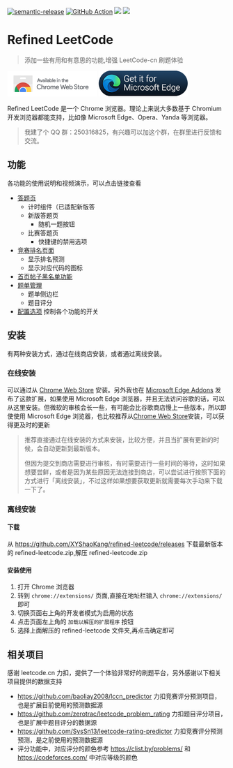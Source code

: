 [![semantic-release][semantic-release-image]][semantic-release-url] [![GitHub Action][actions-release-image]][actions-release-url] [![](https://img.shields.io/chrome-web-store/v/kmpinnjkedaidpojenkiooddkeplniel.svg)][chrome-store-url] [![](https://img.shields.io/badge/dynamic/json?label=edge%20add-on&prefix=v&query=%24.version&url=https%3A%2F%2Fmicrosoftedge.microsoft.com%2Faddons%2Fgetproductdetailsbycrxid%2Figmccckalbaoifpohffkgfdagpgdangl)][edge-store-url]

# Refined LeetCode

> 添加一些有用和有意思的功能,增强 LeetCode-cn 刷题体验

[![chrome-store-badge][chrome-store-badge]][chrome-store-url] [![edge-store-badge][edge-store-badge]][edge-store-url]

[semantic-release-image]: https://img.shields.io/badge/%20%20%F0%9F%93%A6%F0%9F%9A%80-semantic--release-e10079.svg
[semantic-release-url]: https://github.com/semantic-release/semantic-release
[actions-release-image]: https://github.com/XYShaoKang/refined-leetcode/actions/workflows/release.yml/badge.svg?branch=master
[actions-release-url]: https://github.com/XYShaoKang/refined-leetcode/actions/workflows/release.yml?query=branch%3Amaster
[chrome-store-badge]: ./docs/assets/trynow.png
[chrome-store-url]: https://chrome.google.com/webstore/detail/refined-leetcode/kmpinnjkedaidpojenkiooddkeplniel
[edge-store-badge]: ./docs/assets/get_it_from_edge.png
[edge-store-url]: https://microsoftedge.microsoft.com/addons/detail/refined-leetcode/igmccckalbaoifpohffkgfdagpgdangl

Refined LeetCode 是一个 Chrome 浏览器。理论上来说大多数基于 Chromium 开发浏览器都能支持，比如像 Microsoft Edge、Opera、Yanda 等浏览器。

> 我建了个 QQ 群：250316825，有兴趣可以加这个群，在群里进行反馈和交流。

## 功能

各功能的使用说明和视频演示，可以点击链接查看

- [答题页](./docs/%E7%AD%94%E9%A2%98%E9%A1%B5.md)
  - 计时组件（已适配新版答
  - 新版答题页
    - 随机一题按钮
  - 比赛答题页
    - 快捷键的禁用选项
- [竞赛排名页面](./docs/%E7%AB%9E%E8%B5%9B%E6%8E%92%E5%90%8D%E9%A1%B5.md)
  - 显示排名预测
  - 显示对应代码的图标
- [首页帖子黑名单功能](./docs/%E9%A6%96%E9%A1%B5%E5%B8%96%E5%AD%90%E9%BB%91%E5%90%8D%E5%8D%95.md)
- [题单管理](./docs/%E9%A2%98%E5%8D%95%E7%AE%A1%E7%90%86.md)
  - 题单侧边栏
  - 题目评分
- [配置选项](./docs/%E9%85%8D%E7%BD%AE%E9%80%89%E9%A1%B9.md) 控制各个功能的开关

## 安装

有两种安装方式，通过在线商店安装，或者通过离线安装。

### 在线安装

可以通过从 [Chrome Web Store][chrome-store-url] 安装。另外我也在 [Microsoft Edge Addons][edge-store-url] 发布了这款扩展，如果使用 Microsoft Edge 浏览器，并且无法访问谷歌的话，可以从这里安装。但微软的审核会长一些，有可能会比谷歌商店慢上一些版本，所以即使使用 Microsoft Edge 浏览器，也比较推荐从[Chrome Web Store][chrome-store-url]安装，可以获得更及时的更新

> 推荐直接通过在线安装的方式来安装，比较方便，并且当扩展有更新的时候，会自动更新到最新版本。
>
> 但因为提交到商店需要进行审核，有时需要进行一些时间的等待，这时如果想要尝鲜，或者是因为某些原因无法连接到商店，可以尝试进行按照下面的方式进行「离线安装」，不过这样如果想要获取更新就需要每次手动来下载一下了。

### 离线安装

#### 下载

从 https://github.com/XYShaoKang/refined-leetcode/releases 下载最新版本的 refined-leetcode.zip,解压 refined-leetcode.zip

#### 安装使用

1. 打开 Chrome 浏览器
2. 转到 `chrome://extensions/` 页面,直接在地址栏输入 `chrome://extensions/` 即可
3. 切换页面右上角的开发者模式为启用的状态
4. 点击页面左上角的 `加载以解压的扩展程序` 按钮
5. 选择上面解压的 refined-leetcode 文件夹,再点击确定即可

## 相关项目

感谢 leetcode.cn 力扣，提供了一个体验非常好的刷题平台，另外感谢以下相关项目提供的数据支持

- https://github.com/baoliay2008/lccn_predictor 力扣竞赛评分预测项目，也是扩展目前使用的预测数据源
- https://github.com/zerotrac/leetcode_problem_rating 力扣题目评分项目，也是扩展中题目评分的数据源
- https://github.com/SysSn13/leetcode-rating-predictor 力扣竞赛评分预测预测，是之前使用的预测数据源
- 评分功能中，对应评分的颜色参考 https://clist.by/problems/ 和 https://codeforces.com/ 中对应等级的颜色
